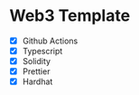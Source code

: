 # Web3 Template

-   [x] Github Actions
-   [x] Typescript
-   [x] Solidity
-   [x] Prettier
-   [x] Hardhat
